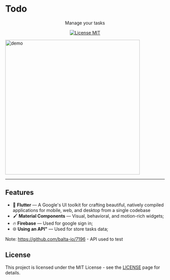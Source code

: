 # Todo
</h1>

<p align="center">Manage your tasks</p>

<p align="center">
  <a href="https://opensource.org/licenses/MIT">
    <img src="https://img.shields.io/badge/License-MIT-blue.svg" alt="License MIT">
  </a>
</p>

<div>
  <img src="https://user-images.githubusercontent.com/31806810/88969537-61b6a880-d287-11ea-9f62-089613e81235.png" alt="demo" height="425">
</div>

<hr />

## Features
[//]: # (Add the features of your project here:)

- 📱 **Flutter** — A Google's UI toolkit for crafting beautiful, natively compiled applications for mobile, web, and desktop from a single codebase
- 🖌️ **Material Components** — Visual, behavioral, and motion-rich widgets;
- 🔥 **Firebase** — Used for google sign in;
- 🌐 **Using an API"** — Used for store tasks data;

Note: https://github.com/balta-io/7196 - API used to test


## License

This project is licensed under the MIT License - see the [LICENSE](https://opensource.org/licenses/MIT) page for details.

